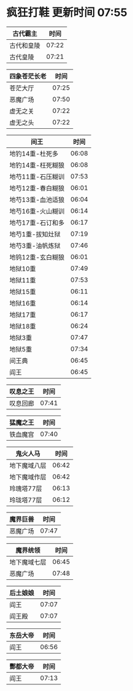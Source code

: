 # 疯狂打鞋 更新时间 07:55

| 古代霸主   | 时间    |
|--------|-------|
| 古代和皇陵 | 07:22 |
| 古代皇陵 | 07:21 |

| 四象苍茫长老   | 时间    |
|--------|-------|
| 苍茫大厅 | 07:25 |
| 恶魔广场 | 07:50 |
| 虚无之关 | 07:22 |
| 虚无之头 | 07:22 |

| 间王   | 时间    |
|--------|-------|
| 地钓14重-杜死多 | 06:08 |
| 地钓14重-枉死糊狼 | 06:08 |
| 地芍11重-石压糊训 | 07:53 |
| 地芍12重-春白糊狼 | 06:01 |
| 地芍13重-血池适狼 | 06:04 |
| 地芍16重-火山糊训 | 06:14 |
| 地芍17重-石订和多 | 06:17 |
| 地芍1重-拔知灶狱 | 07:19 |
| 地芍3重-油帆炼狱 | 07:46 |
| 地钨12重-玄白糊狼 | 06:01 |
| 地狱10重 | 07:49 |
| 地狱11重 | 07:53 |
| 地狱15重 | 06:11 |
| 地狱16重 | 06:14 |
| 地狱17重 | 06:17 |
| 地狱18重 | 06:24 |
| 地狱3重 | 07:47 |
| 地狱5重 | 07:34 |
| 间王典 | 06:45 |
| 阎王 | 06:45 |

| 叹息之王   | 时间    |
|--------|-------|
| 叹息回廊 | 07:41 |

| 猛魔之王   | 时间    |
|--------|-------|
| 铁血魔宫 | 07:40 |

| 鬼火人马   | 时间    |
|--------|-------|
| 地下魔域八层 | 06:42 |
| 地下魔域作层 | 06:42 |
| 玲瑰塔77层 | 06:13 |
| 玲珑塔77层 | 06:12 |

| 魔界巨兽   | 时间    |
|--------|-------|
| 恶魔广场 | 07:47 |

| 魔界统领   | 时间    |
|--------|-------|
| 地下魔域七层 | 06:45 |
| 恶魔广场 | 07:48 |

| 后土娘娘   | 时间    |
|--------|-------|
| 阎王 | 07:07 |
| 阎王殿 | 07:07 |

| 东岳大帝   | 时间    |
|--------|-------|
| 阎王 | 06:56 |

| 酆都大帝   | 时间    |
|--------|-------|
| 阎王 | 07:13 |